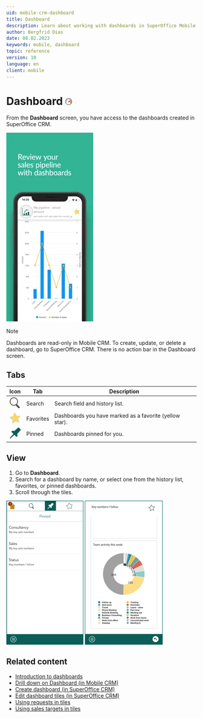 ```yaml
---
uid: mobile-crm-dashboard
title: Dashboard
description: Learn about working with dashboards in SuperOffice Mobile CRM.
author: Bergfrid Dias
date: 08.02.2023
keywords: mobile, dashboard
topic: reference
version: 10
language: en
client: mobile
---
```


# Dashboard ![icon][img5]

From the **Dashboard** screen, you have access to the dashboards created in SuperOffice CRM.

![Mobile CRM: Dashboard -app-screen][img1]

> [!NOTE]
> Dashboards are read-only in Mobile CRM. To create, update, or delete a dashboard, go to SuperOffice CRM. There is no action bar in the Dashboard screen.

## Tabs

| Icon | Tab | Description |
|:-:|---|---|
| ![icon][img3] | Search | Search field and history list. |
| ![icon][img2] | Favorites | Dashboards you have marked as a favorite (yellow star). |
| ![icon][img4] | Pinned | Dashboards pinned for you. |

## View

1. Go to **Dashboard**.
2. Search for a dashboard by name, or select one from the history list, favorites, or pinned dashboards.
3. Scroll through the tiles.

![Mobile CRM: pinned dashboards -app-screen][img21]
![Mobile CRM: dashboard chart -app-screen][img22]

## Related content

* [Introduction to dashboards][4]
* [Drill down on Dashboard (in Mobile CRM)][1]
* [Create dashboard (in SuperOffice CRM)][3]
* [Edit dashboard tiles (in SuperOffice CRM)][2]
* [Using requests in tiles][5]
* [Using sales targets in tiles][6]

<!-- Referenced links -->
[1]: drill-down.md
[2]: ../../../dashboard/learn/working-with-tiles.md
[3]: ../../../dashboard/learn/create.md
[4]: ../../../dashboard/learn/index.md
[5]: ../../../dashboard/learn/show-requests.md
[6]: ../../../dashboard/learn/show-sales-targets.md

<!-- Referenced images -->
[img1]: media/dashboard.png
[img2]: ../../../../../common/icons/mobile/star-h32.png
[img3]: ../../../../../common/icons/mobile/search-h32.png
[img4]: ../../../../../common/icons/mobile/pinned-h32.png
[img5]: ../../../../../common/icons/mobile/dashboard.png

[img21]: ../../../../../release-notes/mobile/media/mobile-1.png
[img22]: ../../../../../release-notes/mobile/media/mobile-2.png
